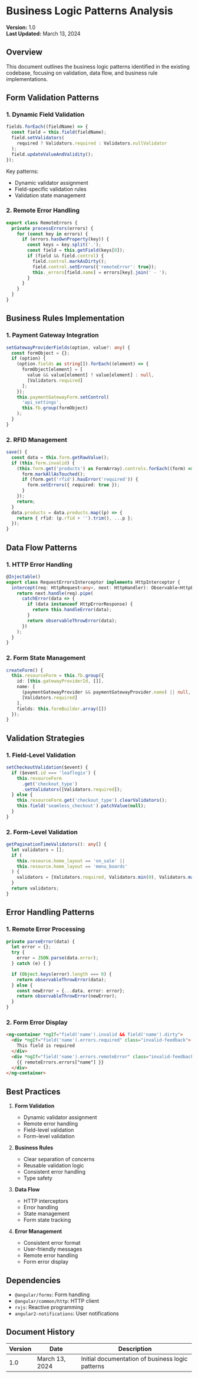 # Business Logic Patterns Analysis

**Version:** 1.0  
**Last Updated:** March 13, 2024

## Overview

This document outlines the business logic patterns identified in the existing codebase, focusing on validation, data flow, and business rule implementations.

## Form Validation Patterns

### 1. Dynamic Field Validation
```typescript
fields.forEach((fieldName) => {
  const field = this.field(fieldName);
  field.setValidators(
    required ? Validators.required : Validators.nullValidator
  );
  field.updateValueAndValidity();
});
```

Key patterns:
- Dynamic validator assignment
- Field-specific validation rules
- Validation state management

### 2. Remote Error Handling
```typescript
export class RemoteErrors {
  private processErrors(errors) {
    for (const key in errors) {
      if (errors.hasOwnProperty(key)) {
        const keys = key.split('.');
        const field = this.getField(keys[0]);
        if (field && field.control) {
          field.control.markAsDirty();
          field.control.setErrors({'remoteError': true});
          this._errors[field.name] = errors[key].join(' - ');
        }
      }
    }
  }
}
```

## Business Rules Implementation

### 1. Payment Gateway Integration
```typescript
setGatewayProviderFields(option, value?: any) {
  const formObject = {};
  if (option) {
    (option.fields as string[]).forEach((element) => {
      formObject[element] = [
        value && value[element] ? value[element] : null,
        [Validators.required]
      ];
    });
    this.paymentGatewayForm.setControl(
      'api_settings',
      this.fb.group(formObject)
    );
  }
}
```

### 2. RFID Management
```typescript
save() {
  const data = this.form.getRawValue();
  if (this.form.invalid) {
    (this.form.get('products') as FormArray).controls.forEach((form) => {
      form.markAllAsTouched();
      if (form.get('rfid').hasError('required')) {
        form.setErrors({ required: true });
      }
    });
    return;
  }
  data.products = data.products.map((p) => {
    return { rfid: (p.rfid + '').trim(), ...p };
  });
}
```

## Data Flow Patterns

### 1. HTTP Error Handling
```typescript
@Injectable()
export class RequestErrorsInterceptor implements HttpInterceptor {
  intercept(req: HttpRequest<any>, next: HttpHandler): Observable<HttpEvent<any>> {
    return next.handle(req).pipe(
      catchError(data => {
        if (data instanceof HttpErrorResponse) {
          return this.handleError(data);
        }
        return observableThrowError(data);
      })
    );
  }
}
```

### 2. Form State Management
```typescript
createForm() {
  this.resourceForm = this.fb.group({
    id: [this.gatewayProviderId, []],
    name: [
      (paymentGatewayProvider && paymentGatewayProvider.name) || null,
      [Validators.required]
    ],
    fields: this.formBuilder.array([])
  });
}
```

## Validation Strategies

### 1. Field-Level Validation
```typescript
setCheckoutValidation($event) {
  if ($event.id === 'leaflogix') {
    this.resourceForm
      .get('checkout_type')
      .setValidators([Validators.required]);
  } else {
    this.resourceForm.get('checkout_type').clearValidators();
    this.field('seamless_checkout').patchValue(null);
  }
}
```

### 2. Form-Level Validation
```typescript
getPaginationTimeValidators(): any[] {
  let validators = [];
  if (
    this.resource.home_layout == 'on_sale' ||
    this.resource.home_layout == 'menu_boards'
  ) {
    validators = [Validators.required, Validators.min(0), Validators.max(60)];
  }
  return validators;
}
```

## Error Handling Patterns

### 1. Remote Error Processing
```typescript
private parseError(data) {
  let error = {};
  try {
    error = JSON.parse(data.error);
  } catch (e) { }

  if (Object.keys(error).length === 0) {
    return observableThrowError(data);
  } else {
    const newError = {...data, error: error};
    return observableThrowError(newError);
  }
}
```

### 2. Form Error Display
```html
<ng-container *ngIf="field('name').invalid && field('name').dirty">
  <div *ngIf="field('name').errors.required" class="invalid-feedback">
    This field is required
  </div>
  <div *ngIf="field('name').errors.remoteError" class="invalid-feedback">
    {{ remoteErrors.errors["name"] }}
  </div>
</ng-container>
```

## Best Practices

1. **Form Validation**
   - Dynamic validator assignment
   - Remote error handling
   - Field-level validation
   - Form-level validation

2. **Business Rules**
   - Clear separation of concerns
   - Reusable validation logic
   - Consistent error handling
   - Type safety

3. **Data Flow**
   - HTTP interceptors
   - Error handling
   - State management
   - Form state tracking

4. **Error Management**
   - Consistent error format
   - User-friendly messages
   - Remote error handling
   - Form error display

## Dependencies

- `@angular/forms`: Form handling
- `@angular/common/http`: HTTP client
- `rxjs`: Reactive programming
- `angular2-notifications`: User notifications

## Document History

| Version | Date | Description |
|---------|------|-------------|
| 1.0 | March 13, 2024 | Initial documentation of business logic patterns | 